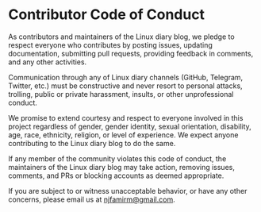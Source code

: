 # Contributor Code of Conduct

As contributors and maintainers of the Linux diary blog, we pledge to respect everyone who contributes by posting issues, updating documentation, submitting pull requests, providing feedback in comments, and any other activities.

Communication through any of Linux diary channels (GitHub, Telegram, Twitter, etc.) must be constructive and never resort to personal attacks, trolling, public or private harassment, insults, or other unprofessional conduct.

We promise to extend courtesy and respect to everyone involved in this project regardless of gender, gender identity, sexual orientation, disability, age, race, ethnicity, religion, or level of experience. We expect anyone contributing to the Linux diary blog to do the same.

If any member of the community violates this code of conduct, the maintainers of the Linux diary blog may take action, removing issues, comments, and PRs or blocking accounts as deemed appropriate.

If you are subject to or witness unacceptable behavior, or have any other concerns, please email us at [njfamirm@gmail.com](mailto:njfamirm@gmail.com).
